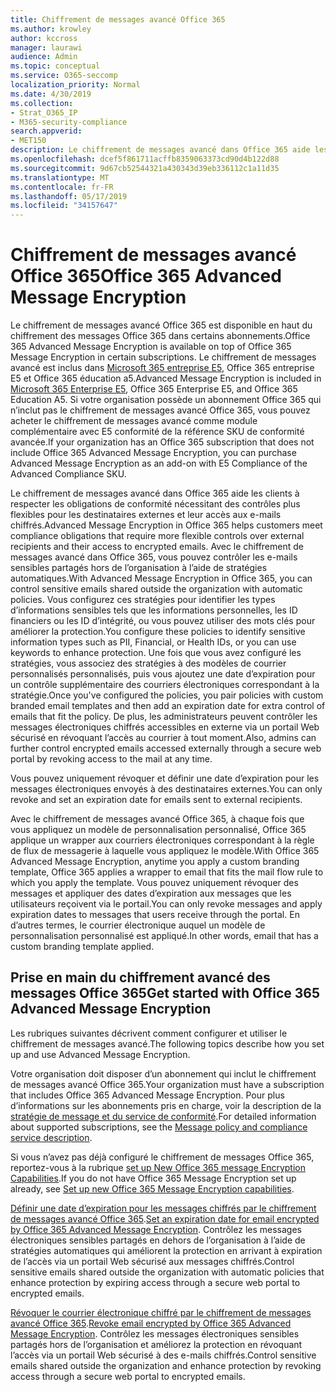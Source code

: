 ```yaml
---
title: Chiffrement de messages avancé Office 365
ms.author: krowley
author: kccross
manager: laurawi
audience: Admin
ms.topic: conceptual
ms.service: O365-seccomp
localization_priority: Normal
ms.date: 4/30/2019
ms.collection:
- Strat_O365_IP
- M365-security-compliance
search.appverid:
- MET150
description: Le chiffrement de messages avancé dans Office 365 aide les organisations à respecter leurs obligations de conformité en permettant aux administrateurs d’expirer et de révoquer l’accès par le biais d’un portail Web Office 365 à des e-mails chiffrés.
ms.openlocfilehash: dcef5f861711acffb8359063373cd90d4b122d88
ms.sourcegitcommit: 9d67cb52544321a430343d39eb336112c1a11d35
ms.translationtype: MT
ms.contentlocale: fr-FR
ms.lasthandoff: 05/17/2019
ms.locfileid: "34157647"
---
```

# <a name="office-365-advanced-message-encryption"></a><span data-ttu-id="0771d-103">Chiffrement de messages avancé Office 365</span><span class="sxs-lookup"><span data-stu-id="0771d-103">Office 365 Advanced Message Encryption</span></span>

<span data-ttu-id="0771d-104">Le chiffrement de messages avancé Office 365 est disponible en haut du chiffrement des messages Office 365 dans certains abonnements.</span><span class="sxs-lookup"><span data-stu-id="0771d-104">Office 365 Advanced Message Encryption is available on top of Office 365 Message Encryption in certain subscriptions.</span></span> <span data-ttu-id="0771d-105">Le chiffrement de messages avancé est inclus dans [Microsoft 365 entreprise E5](https://www.microsoft.com/microsoft-365/enterprise/home), Office 365 entreprise E5 et Office 365 éducation a5.</span><span class="sxs-lookup"><span data-stu-id="0771d-105">Advanced Message Encryption is included in [Microsoft 365 Enterprise E5](https://www.microsoft.com/microsoft-365/enterprise/home), Office 365 Enterprise E5, and Office 365 Education A5.</span></span> <span data-ttu-id="0771d-106">Si votre organisation possède un abonnement Office 365 qui n’inclut pas le chiffrement de messages avancé Office 365, vous pouvez acheter le chiffrement de messages avancé comme module complémentaire avec E5 conformité de la référence SKU de conformité avancée.</span><span class="sxs-lookup"><span data-stu-id="0771d-106">If your organization has an Office 365 subscription that does not include Office 365 Advanced Message Encryption, you can purchase Advanced Message Encryption as an add-on with E5 Compliance of the Advanced Compliance SKU.</span></span>

<span data-ttu-id="0771d-107">Le chiffrement de messages avancé dans Office 365 aide les clients à respecter les obligations de conformité nécessitant des contrôles plus flexibles pour les destinataires externes et leur accès aux e-mails chiffrés.</span><span class="sxs-lookup"><span data-stu-id="0771d-107">Advanced Message Encryption in Office 365 helps customers meet compliance obligations that require more flexible controls over external recipients and their access to encrypted emails.</span></span> <span data-ttu-id="0771d-108">Avec le chiffrement de messages avancé dans Office 365, vous pouvez contrôler les e-mails sensibles partagés hors de l’organisation à l’aide de stratégies automatiques.</span><span class="sxs-lookup"><span data-stu-id="0771d-108">With Advanced Message Encryption in Office 365, you can control sensitive emails shared outside the organization with automatic policies.</span></span> <span data-ttu-id="0771d-109">Vous configurez ces stratégies pour identifier les types d’informations sensibles tels que les informations personnelles, les ID financiers ou les ID d’intégrité, ou vous pouvez utiliser des mots clés pour améliorer la protection.</span><span class="sxs-lookup"><span data-stu-id="0771d-109">You configure these policies to identify sensitive information types such as PII, Financial, or Health IDs, or you can use keywords to enhance protection.</span></span> <span data-ttu-id="0771d-110">Une fois que vous avez configuré les stratégies, vous associez des stratégies à des modèles de courrier personnalisés personnalisés, puis vous ajoutez une date d’expiration pour un contrôle supplémentaire des courriers électroniques correspondant à la stratégie.</span><span class="sxs-lookup"><span data-stu-id="0771d-110">Once you've configured the policies, you pair policies with custom branded email templates and then add an expiration date for extra control of emails that fit the policy.</span></span> <span data-ttu-id="0771d-111">De plus, les administrateurs peuvent contrôler les messages électroniques chiffrés accessibles en externe via un portail Web sécurisé en révoquant l’accès au courrier à tout moment.</span><span class="sxs-lookup"><span data-stu-id="0771d-111">Also, admins can further control encrypted emails accessed externally through a secure web portal by revoking access to the mail at any time.</span></span>

<span data-ttu-id="0771d-112">Vous pouvez uniquement révoquer et définir une date d’expiration pour les messages électroniques envoyés à des destinataires externes.</span><span class="sxs-lookup"><span data-stu-id="0771d-112">You can only revoke and set an expiration date for emails sent to external recipients.</span></span>

<span data-ttu-id="0771d-113">Avec le chiffrement de messages avancé Office 365, à chaque fois que vous appliquez un modèle de personnalisation personnalisé, Office 365 applique un wrapper aux courriers électroniques correspondant à la règle de flux de messagerie à laquelle vous appliquez le modèle.</span><span class="sxs-lookup"><span data-stu-id="0771d-113">With Office 365 Advanced Message Encryption, anytime you apply a custom branding template, Office 365 applies a wrapper to email that fits the mail flow rule to which you apply the template.</span></span> <span data-ttu-id="0771d-114">Vous pouvez uniquement révoquer des messages et appliquer des dates d’expiration aux messages que les utilisateurs reçoivent via le portail.</span><span class="sxs-lookup"><span data-stu-id="0771d-114">You can only revoke messages and apply expiration dates to messages that users receive through the portal.</span></span> <span data-ttu-id="0771d-115">En d’autres termes, le courrier électronique auquel un modèle de personnalisation personnalisé est appliqué.</span><span class="sxs-lookup"><span data-stu-id="0771d-115">In other words, email that has a custom branding template applied.</span></span>

## <a name="get-started-with-office-365-advanced-message-encryption"></a><span data-ttu-id="0771d-116">Prise en main du chiffrement avancé des messages Office 365</span><span class="sxs-lookup"><span data-stu-id="0771d-116">Get started with Office 365 Advanced Message Encryption</span></span>

<span data-ttu-id="0771d-117">Les rubriques suivantes décrivent comment configurer et utiliser le chiffrement de messages avancé.</span><span class="sxs-lookup"><span data-stu-id="0771d-117">The following topics describe how you set up and use Advanced Message Encryption.</span></span>

<span data-ttu-id="0771d-118">Votre organisation doit disposer d’un abonnement qui inclut le chiffrement de messages avancé Office 365.</span><span class="sxs-lookup"><span data-stu-id="0771d-118">Your organization must have a subscription that includes Office 365 Advanced Message Encryption.</span></span> <span data-ttu-id="0771d-119">Pour plus d’informations sur les abonnements pris en charge, voir la description de la [stratégie de message et du service de conformité](https://docs.microsoft.com/en-us/office365/servicedescriptions/exchange-online-service-description/message-policy-and-compliance).</span><span class="sxs-lookup"><span data-stu-id="0771d-119">For detailed information about supported subscriptions, see the [Message policy and compliance service description](https://docs.microsoft.com/en-us/office365/servicedescriptions/exchange-online-service-description/message-policy-and-compliance).</span></span>

<span data-ttu-id="0771d-120">Si vous n’avez pas déjà configuré le chiffrement de messages Office 365, reportez-vous à la rubrique [set up New Office 365 message Encryption Capabilities](set-up-new-message-encryption-capabilities.md).</span><span class="sxs-lookup"><span data-stu-id="0771d-120">If you do not have Office 365 Message Encryption set up already, see [Set up new Office 365 Message Encryption capabilities](set-up-new-message-encryption-capabilities.md).</span></span>

<span data-ttu-id="0771d-121">[Définir une date d’expiration pour les messages chiffrés par le chiffrement de messages avancé Office 365](ome-advanced-expiration.md).</span><span class="sxs-lookup"><span data-stu-id="0771d-121">[Set an expiration date for email encrypted by Office 365 Advanced Message Encryption](ome-advanced-expiration.md).</span></span> <span data-ttu-id="0771d-122">Contrôlez les messages électroniques sensibles partagés en dehors de l’organisation à l’aide de stratégies automatiques qui améliorent la protection en arrivant à expiration de l’accès via un portail Web sécurisé aux messages chiffrés.</span><span class="sxs-lookup"><span data-stu-id="0771d-122">Control sensitive emails shared outside the organization with automatic policies that enhance protection by expiring access through a secure web portal to encrypted emails.</span></span>

<span data-ttu-id="0771d-123">[Révoquer le courrier électronique chiffré par le chiffrement de messages avancé Office 365](revoke-ome-encrypted-mail.md).</span><span class="sxs-lookup"><span data-stu-id="0771d-123">[Revoke email encrypted by Office 365 Advanced Message Encryption](revoke-ome-encrypted-mail.md).</span></span> <span data-ttu-id="0771d-124">Contrôlez les messages électroniques sensibles partagés hors de l’organisation et améliorez la protection en révoquant l’accès via un portail Web sécurisé à des e-mails chiffrés.</span><span class="sxs-lookup"><span data-stu-id="0771d-124">Control sensitive emails shared outside the organization and enhance protection by revoking access through a secure web portal to encrypted emails.</span></span>  